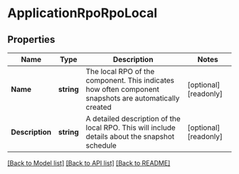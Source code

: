 # ApplicationRpoRpoLocal

## Properties

Name | Type | Description | Notes
------------ | ------------- | ------------- | -------------
**Name** | **string** | The local RPO of the component. This indicates how often component snapshots are automatically created | [optional] [readonly] 
**Description** | **string** | A detailed description of the local RPO. This will include details about the snapshot schedule | [optional] [readonly] 

[[Back to Model list]](../README.md#documentation-for-models) [[Back to API list]](../README.md#documentation-for-api-endpoints) [[Back to README]](../README.md)


